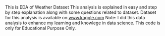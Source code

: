 This is EDA of Weather Dataset
This analysis is explained in easy and step by step explanation along with some questions related to dataset.
Dataset for this analysis is available on www.kaggle.com
Note: I did this data analysis to enhance my learning and knowlege in data science.
This code is only for Educational Purpose Only.
